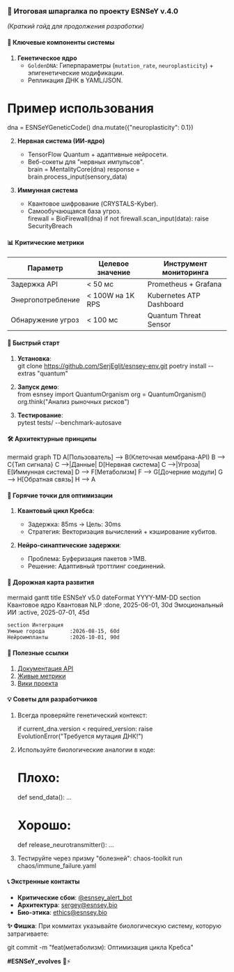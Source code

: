 ### 🧬 **Итоговая шпаргалка по проекту ESNSeY v.4.0**  
*(Краткий гайд для продолжения разработки)*  

#### 🚀 **Ключевые компоненты системы**  
1. **Генетическое ядро**  
   - `GoldenDNA`: Гиперпараметры (`mutation_rate`, `neuroplasticity`) + эпигенетические модификации.  
   - Репликация ДНК в YAML/JSON.  

# Пример использования
   dna = ESNSeYGeneticCode()
   dna.mutate({"neuroplasticity": 0.1})


2. **Нервная система (ИИ-ядро)**  
   - TensorFlow Quantum + адаптивные нейросети.  
   - Веб-сокеты для "нервных импульсов".  
   brain = MentalityCore(dna)
   response = brain.process_input(sensory_data)


3. **Иммунная система**  
   - Квантовое шифрование (CRYSTALS-Kyber).  
   - Самообучающаяся база угроз.  
   firewall = BioFirewall(dna)
   if not firewall.scan_input(data): 
       raise SecurityBreach

#### 📊 **Критические метрики**  
| Параметр               | Целевое значение       | Инструмент мониторинга      |  
|------------------------|------------------------|-----------------------------|  
| Задержка API           | < 50 мс                | Prometheus + Grafana        |  
| Энергопотребление      | < 100W на 1K RPS       | Kubernetes ATP Dashboard    |  
| Обнаружение угроз      | < 100 мс               | Quantum Threat Sensor       |  

#### 🔧 **Быстрый старт**  
1. **Установка**:  
   git clone https://github.com/SerjEglit/esnsey-env.git
   poetry install --extras "quantum"


2. **Запуск демо**:  
   from esnsey import QuantumOrganism
   org = QuantumOrganism()
   org.think("Анализ рыночных рисков")


3. **Тестирование**:  
   pytest tests/ --benchmark-autosave


#### 🛠 **Архитектурные принципы**  
mermaid
graph TD
    A[Пользователь] --> B(Клеточная мембрана-API)
    B --> C{Тип сигнала}
    C -->|Данные| D[Нервная система]
    C -->|Угроза| E[Иммунная система]
    D --> F[Метаболизм]
    F --> G[Дочерние модули]
    G --> H[Обратная связь]
    H --> A


#### 🚨 **Горячие точки для оптимизации**  
1. **Квантовый цикл Кребса**:  
   - Задержка: 85ms → Цель: 30ms  
   - Стратегия: Векторизация вычислений + кэширование кубитов.  

2. **Нейро-синаптические задержки**:  
   - Проблема: Буферизация пакетов >1MB.  
   - Решение: Адаптивный троттлинг соединений.  

#### 📅 **Дорожная карта развития**  
mermaid
gantt
    title ESNSeY v5.0
    dateFormat  YYYY-MM-DD
    section Квантовое ядро
    Квантовая NLP        :done, 2025-06-01, 30d
    Эмоциональный ИИ     :active, 2025-07-01, 45d
    
    section Интеграция
    Умные города        :2026-08-15, 60d
    Нейроимпланты       :2026-10-01, 90d


#### 🔗 **Полезные ссылки**  
1. [Документация API](https://api.esnsey.bio)  
2. [Живые метрики](https://dashboard.esnsey.bio)  
3. [Вики проекта](https://github.com/SerjEglit/esnsey-env/wiki)  

#### 💡 **Советы для разработчиков**  
1. Всегда проверяйте генетический контекст:  

   if current_dna.version < required_version:
       raise EvolutionError("Требуется мутация ДНК!")


2. Используйте биологические аналогии в коде:  

   # Плохо:
   def send_data(): ...

   # Хорошо:
   def release_neurotransmitter(): ...


3. Тестируйте через призму "болезней":
   chaos-toolkit run chaos/immune_failure.yaml

#### 📞 **Экстренные контакты**  
- **Критические сбои**: [@esnsey_alert_bot](https://t.me/esnsey_alert_bot)  
- **Архитектура**: sergey@esnsey.bio  
- **Био-этика**: ethics@esnsey.bio  

**✨ Фишка**: При коммитах указывайте биологическую систему, которую затрагиваете:  

git commit -m "feat(метаболизм): Оптимизация цикла Кребса"


**#ESNSeY_evolves** 🌱⚡
